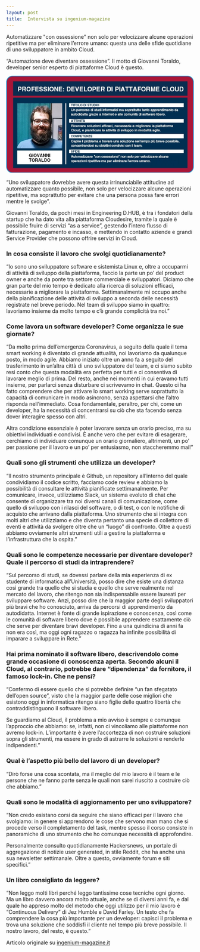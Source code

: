 ```yaml
---
layout: post
title:  Intervista su ingenium-magazine
---
```


Automatizzare "con ossessione" non solo per velocizzare alcune operazioni
ripetitive ma per eliminare l’errore umano: questa una delle sfide quotidiane di
uno sviluppatore in ambito Cloud.

“Automazione deve diventare ossessione”. Il motto di Giovanni Toraldo, developer
senior esperto di piattaforme Cloud è questo.

![scheda](/images/CI_rubrica_INGENIUM_GiovanniToraldo_ITA9-OK.jpg)

“Uno sviluppatore dovrebbe avere questa irrinunciabile attitudine ad
automatizzare quanto possibile, non solo per velocizzare alcune operazioni
ripetitive, ma soprattutto per evitare che una persona possa fare errori mentre
le svolge”.

Giovanni Toraldo, da pochi mesi in Engineering D.HUB, è tra i fondatori della
startup che ha dato vita alla piattaforma Cloudesire, tramite la quale è
possibile fruire di servizi “as a service”, gestendo l’intero flusso di
fatturazione, pagamento e incasso, e mettendo in contatto aziende e grandi
Service Provider che possono offrire servizi in Cloud.

### In cosa consiste il lavoro che svolgi quotidianamente?

“Io sono uno sviluppatore software e sistemista Linux e, oltre a occuparmi di
attività di sviluppo della piattaforma, faccio la parte un po’ del product owner
e anche da ponte tra settore commerciale e sviluppatori. Diciamo che gran parte
del mio tempo è dedicato alla ricerca di soluzioni efficaci, necessarie a
migliorare la piattaforma. Settimanalmente mi occupo anche della pianificazione
delle attività di sviluppo a seconda delle necessità registrate nel breve
periodo. Nel team di sviluppo siamo in quattro: lavoriamo insieme da molto tempo
e c’è grande complicità tra noi.”

### Come lavora un software developer? Come organizza le sue giornate?

“Da molto prima dell’emergenza Coronavirus, a seguito della quale il tema smart
working è diventato di grande attualità, noi lavoriamo da qualunque posto, in
modo agile. Abbiamo iniziato oltre un anno fa a seguito del trasferimento in
un’altra città di uno sviluppatore del team, e ci siamo subito resi conto che
questa modalità era perfetta per tutti e ci consentiva di lavorare meglio di
prima. Del resto, anche nei momenti in cui eravamo tutti insieme, per parlarci
senza disturbare ci scrivevamo in chat. Questo ci ha fatto comprendere che per
attivare lo smart working serve soprattutto la capacità di comunicare in modo
asincrono, senza aspettarsi che l’altro risponda nell’immediato. Cosa
fondamentale, peraltro, per chi, come un developer, ha la necessità di
concentrarsi su ciò che sta facendo senza dover interagire spesso con altri.

Altra condizione essenziale è poter lavorare senza un orario preciso, ma su
obiettivi individuati e condivisi. È anche vero che per evitare di esagerare,
cerchiamo di individuare comunque un orario giornaliero, altrimenti, un po’ per
passione per il lavoro e un po’ per entusiasmo, non staccheremmo mai!”

### Quali sono gli strumenti che utilizza un developer?

“Il nostro strumento principale è Github, un repository all’interno del quale
condividiamo il codice scritto, facciamo code review e abbiamo la possibilità di
consultare le attività pianificate settimanalmente. Per comunicare, invece,
utilizziamo Slack, un sistema evoluto di chat che consente di organizzare tra
noi diversi canali di comunicazione, come quello di sviluppo con i rilasci del
software, o di test, o con le notifiche di acquisto che arrivano dalla
piattaforma. Uno strumento che si integra con molti altri che utilizziamo e che
diventa pertanto una specie di collettore di eventi e attività da svolgere oltre
che un “luogo” di confronto. Oltre a questi abbiamo ovviamente altri strumenti
utili a gestire la piattaforma e l’infrastruttura che la ospita.”

### Quali sono le competenze necessarie per diventare developer? Quale il percorso di studi da intraprendere?

“Sul percorso di studi, se dovessi parlare della mia esperienza di ex studente
di informatica all’Università, posso dire che esiste una distanza così grande
tra quello che si studia e quello che serve realmente nel mercato del lavoro,
che ritengo non sia indispensabile essere laureati per sviluppare software.
Anzi, posso dire che la maggior parte degli sviluppatori più bravi che ho
conosciuto, arriva da percorsi di apprendimento da autodidatta. Internet è fonte
di grande ispirazione e conoscenza, così come le comunità di software libero
dove è possibile apprendere esattamente ciò che serve per diventare bravi
developer. Fino a una quindicina di anni fa non era così, ma oggi ogni ragazzo o
ragazza ha infinite possibilità di imparare a sviluppare in Rete.”

### Hai prima nominato il software libero, descrivendolo come grande occasione di conoscenza aperta. Secondo alcuni il Cloud, al contrario, potrebbe dare “dipendenza” da fornitore, il famoso lock-in. Che ne pensi?

“Confermo di essere quello che si potrebbe definire “un fan sfegatato dell’open
source”, visto che la maggior parte delle cose migliori che esistono oggi in
informatica ritengo siano figlie delle quattro libertà che contraddistinguono il
software libero.

Se guardiamo al Cloud, il problema a mio avviso è sempre e comunque l’approccio
che abbiamo: se, infatti, non ci vincoliamo alle piattaforme non avremo lock-in.
L’importante è avere l’accortezza di non costruire soluzioni sopra gli
strumenti, ma essere in grado di astrarre le soluzioni e renderle indipendenti.”

### Qual è l’aspetto più bello del lavoro di un developer?

“Dirò forse una cosa scontata, ma il meglio del mio lavoro è il team e le
persone che ne fanno parte senza le quali non sarei riuscito a costruire ciò che
abbiamo.”

### Quali sono le modalità di aggiornamento per uno sviluppatore?

“Non credo esistano corsi da seguire che siano efficaci per il lavoro che
svolgiamo: in genere si apprendono le cose che servono man mano che si procede
verso il completamento del task, mentre spesso il corso consiste in panoramiche
di uno strumento che ho comunque necessità di approfondire.

Personalmente consulto quotidianamente Hackersnews, un portale di aggregazione
di notizie user generated, in stile Reddit, che ha anche una sua newsletter
settimanale. Oltre a questo, ovviamente forum e siti specifici.”

### Un libro consigliato da leggere?

“Non leggo molti libri perché leggo tantissime cose tecniche ogni giorno. Ma un
libro davvero ancora molto attuale, anche se di diversi anni fa, e dal quale ho
appreso molto del metodo che oggi utilizzo per il mio lavoro è “Continuous
Delivery” di Jez Humble e David Farley. Un testo che fa comprendere la cosa più
importante per un developer: capisci il problema e trova una soluzione che
soddisfi il cliente nel tempo più breve possibile. Il nostro lavoro, del resto,
è questo.”

Articolo originale su [ingenium-magazine.it](https://www.ingenium-magazine.it/professione-developer-di-piattaforme-cloud-intervista-a-giovanni-toraldo/)
